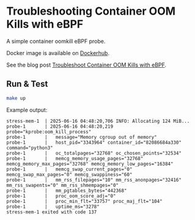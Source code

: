 # Troubleshooting Container OOM Kills with eBPF

A simple container oomkill eBPF probe.

Docker image is available on [Dockerhub](https://hub.docker.com/r/ar2pi/container-oomkill-probe).

See the blog post [Troubleshoot Container OOM Kills with eBPF](https://dev.to/ar2pi/troubleshoot-container-oom-kills-with-ebpf-4am).

## Run & Test

```sh
make up
```

Example output:
```
stress-mem-1  | 2025-06-16 04:48:20,706 INFO: Allocating 124 MiB...
probe-1       | 2025-06-16 04:48:20,219 probe="kprobe:oom_kill_process"
probe-1       |   message="Memory cgroup out of memory"
probe-1       |   host_pid="3343964" container_id="82086684a330" command="python3"
probe-1       |   oc_totalpages="32768" oc_chosen_points="32534"
probe-1       |   memcg_memory_usage_pages="32768" memcg_memory_max_pages="32768" memcg_memory_low_pages="16384"
probe-1       |   memcg_swap_current_pages="0" memcg_swap_max_pages="0" memcg_swappiness="60"
probe-1       |   mm_rss_filepages="10" mm_rss_anonpages="32416" mm_rss_swapents="0" mm_rss_shmempages="0"
probe-1       |   mm_pgtables_bytes="442368"
probe-1       |   proc_oom_score_adj="0"
probe-1       |   proc_min_flt="33757" proc_maj_flt="104"
probe-1       |   uptime_ms="3278"
stress-mem-1 exited with code 137
```
